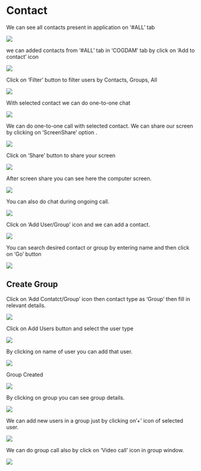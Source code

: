 # Contact

We can see all contacts present in application on ‘\#ALL’ tab

![](../.gitbook/assets/contacts.png)

we can added contacts from ‘\#ALL’ tab in ‘COGDAM’ tab by click on ‘Add to contact’ icon

![](../.gitbook/assets/image%20%28148%29.png)

Click on ‘Filter’ button to filter users by Contacts, Groups, All

![](../.gitbook/assets/image%20%28174%29.png)

With selected contact we can do one-to-one chat

![](../.gitbook/assets/image%20%2828%29.png)

We can do one-to-one call with selected contact. We can share our screen by clicking on ‘ScreenShare’ option .

![](../.gitbook/assets/image%20%2811%29.png)

Click on ‘Share’ button to share your screen

![](../.gitbook/assets/image%20%28102%29.png)

After screen share you can see here the computer screen.

![](../.gitbook/assets/image%20%28103%29.png)

You can also do chat during ongoing call.

![](../.gitbook/assets/image%20%28197%29.png)

Click on ‘Add User/Group’ icon and we can add a contact.

![](../.gitbook/assets/image%20%288%29.png)

You can search desired contact or group by entering name and then click on ‘Go’ button

![](../.gitbook/assets/image%20%28171%29.png)

##  **Create Group**

Click on ‘Add Contatct/Group’ icon then contact type as ‘Group’ then fill in relevant details.

![](../.gitbook/assets/image%20%28196%29.png)

Click on Add Users button and select the user type

![](../.gitbook/assets/image%20%2850%29.png)

By clicking on name of user you can add that user.

![](../.gitbook/assets/image%20%28153%29.png)

Group Created

![](../.gitbook/assets/image.png)

By clicking on group you can see group details.

![](../.gitbook/assets/image%20%28220%29.png)

We can add new users in a group just by clicking on’+’ icon of selected user.

![](../.gitbook/assets/image%20%28129%29.png)

We can do group call also by click on ‘Video call’ icon in group window.

![](../.gitbook/assets/image%20%2810%29.png)





